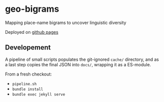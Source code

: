 # geo-bigrams
Mapping place-name bigrams to uncover linguistic diversity

Deployed on [github pages](https://mccalluc.github.io/geo-bigrams)

## Developement

A pipeline of small scripts populates the git-ignored `cache/` directory,
and as a last step copies the final JSON into `docs/`, wrapping it as a ES-module.

From a fresh checkout:
- `pipeline.sh`
- `bundle install`
- `bundle exec jekyll serve`
